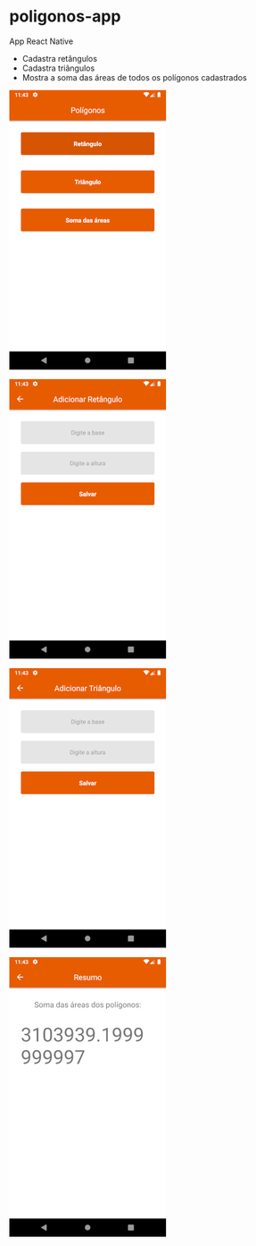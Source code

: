 # poligonos-app
App React Native

- Cadastra retângulos
- Cadastra triângulos
- Mostra a soma das áreas de todos os polígonos cadastrados


![alt text](https://github.com/Diogo-Amaral/poligonos-app/blob/master/Screenshot_1569465803.png)

![alt text](https://github.com/Diogo-Amaral/poligonos-app/blob/master/Screenshot_1569465810.png)

![alt text](https://github.com/Diogo-Amaral/poligonos-app/blob/master/Screenshot_1569465827.png)

![alt text](https://github.com/Diogo-Amaral/poligonos-app/blob/master/Screenshot_1569465822.png)
